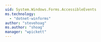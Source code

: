 ```yaml
---
uid: System.Windows.Forms.AccessibleEvents
ms.technology: 
  - "dotnet-winforms"
author: "stevehoag"
ms.author: "shoag"
manager: "wpickett"
---
```


